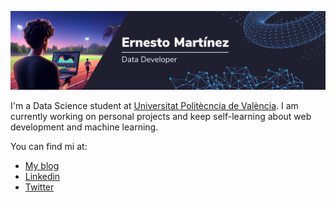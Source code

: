![Title Banner](photo_left.png)

I'm a Data Science student at [Universitat Politècncia de València](https://www.upv.es). I am currently working on personal projects and keep self-learning about web development and machine learning.

You can find mi at:

- [My blog](em4go.github.io/em4go-blog/)
- [Linkedin](https://www.linkedin.com/in/ernestomg/)
- [Twitter](https://twitter.com/3rnestomartinez)
<!--
**em4go/em4go** is a ✨ _special_ ✨ repository because its `README.md` (this file) appears on your GitHub profile.

Here are some ideas to get you started:

- 🔭 I’m currently working on ...
- 🌱 I’m currently learning ...
- 👯 I’m looking to collaborate on ...
- 🤔 I’m looking for help with ...
- 💬 Ask me about ...
- 📫 How to reach me: ...
- 😄 Pronouns: ...
- ⚡ Fun fact: ...
- My tech stack
-->
